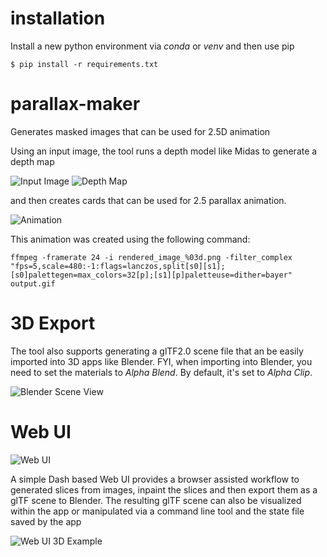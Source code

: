# installation

Install a new python environment via *conda* or *venv* and then use pip
```
$ pip install -r requirements.txt
```

# parallax-maker

Generates masked images that can be used for 2.5D animation

Using an input image, the tool runs a depth model like Midas to generate a depth map

![Input Image](example/input.png) ![Depth Map](example/depth_map.png)

and then creates cards that can be used for 2.5 parallax animation.

![Animation](example/output.gif)

This animation was created using the following command:

~~~
ffmpeg -framerate 24 -i rendered_image_%03d.png -filter_complex "fps=5,scale=480:-1:flags=lanczos,split[s0][s1];[s0]palettegen=max_colors=32[p];[s1][p]paletteuse=dither=bayer" output.gif 
~~~


# 3D Export

The tool also supports generating a glTF2.0 scene file that an be easily imported into 3D apps like Blender. FYI, when importing into Blender, you need to set the materials to *Alpha Blend*. By default, it's set to *Alpha Clip*.

![Blender Scene View](example/blender_view.png)


# Web UI

![Web UI](example/webui.jpg)

A simple Dash based Web UI provides a browser assisted workflow to generated slices from images, inpaint the slices and then export them as a glTF scene to Blender. The resulting glTF scene can also be visualized within the app or manipulated via a command line tool and the state file saved by the app

![Web UI 3D Example](example/webui_3d.jpg)